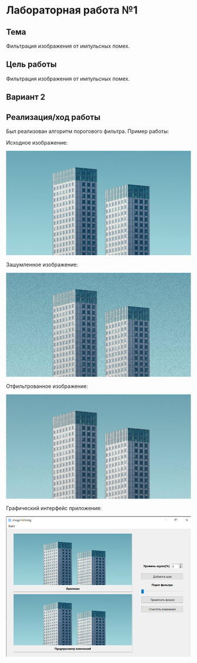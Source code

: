 # Лабораторная работа №1

## Тема

Фильтрация изображения от импульсных помех.

## Цель работы

Фильтрация изображения от импульсных помех.

## Вариант 2

## Реализация/ход работы
Был реализован алгоритм порогового фильтра. Пример работы:

Исходное изображение:

![](test/original.png)

Зашумленное изображение:

![](test/noised.png)

Отфильтрованное изображение:

![](test/filtered.png)

Графический интерфейс приложения:

![](test/gui.png)